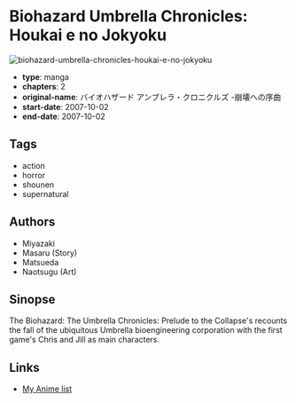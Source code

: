 # Biohazard Umbrella Chronicles: Houkai e no Jokyoku

![biohazard-umbrella-chronicles-houkai-e-no-jokyoku](https://cdn.myanimelist.net/images/manga/3/4789.jpg)

-   **type**: manga
-   **chapters**: 2
-   **original-name**: バイオハザード アンブレラ・クロニクルズ -崩壊への序曲
-   **start-date**: 2007-10-02
-   **end-date**: 2007-10-02

## Tags

-   action
-   horror
-   shounen
-   supernatural

## Authors

-   Miyazaki
-   Masaru (Story)
-   Matsueda
-   Naotsugu (Art)

## Sinopse

The Biohazard: The Umbrella Chronicles: Prelude to the Collapse's recounts the fall of the ubiquitous Umbrella bioengineering corporation with the first game's Chris and Jill as main characters.

## Links

-   [My Anime list](https://myanimelist.net/manga/4127/Biohazard_Umbrella_Chronicles__Houkai_e_no_Jokyoku)

